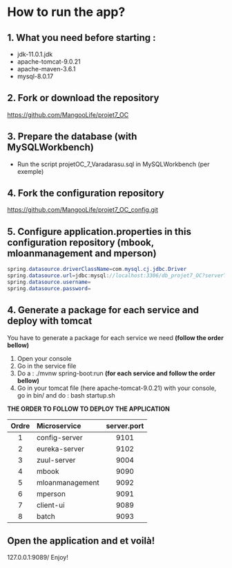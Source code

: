 # How to run the app?

## 1. What you need before starting :
- jdk-11.0.1.jdk
- apache-tomcat-9.0.21
- apache-maven-3.6.1
- mysql-8.0.17

## 2. Fork or download the repository
https://github.com/MangooLife/projet7_OC

## 3. Prepare the database (with MySQLWorkbench)
- Run the script projetOC_7_Varadarasu.sql in MySQLWorkbench (per exemple)

## 4. Fork the configuration repository
https://github.com/MangooLife/projet7_OC_config.git

## 5. Configure application.properties in this configuration repository (mbook, mloanmanagement and mperson)
```java
spring.datasource.driverClassName=com.mysql.cj.jdbc.Driver
spring.datasource.url=jdbc:mysql://localhost:3306/db_projet7_OC?serverTimezone=EST5EDT&useUnicode=yes&characterEncoding=UTF-8
spring.datasource.username=
spring.datasource.password=
```

## 4. Generate a package for each service and deploy with tomcat
You have to generate a package for each service we need **(follow the order bellow)** 
1. Open your console
2. Go in the service file  
3. Do a : ./mvnw spring-boot:run **(for each service and follow the order bellow)**
5. Go in your tomcat file (here apache-tomcat-9.0.21) with your console, go in bin/ and do : bash startup.sh

**THE ORDER TO FOLLOW TO DEPLOY THE APPLICATION**

| Ordre  |   Microservice  | server.port |
| :----: | :------------- | :---------: |
|   1    | config-server   |    9101     |
|   2    | eureka-server   |    9102     |
|   3    | zuul-server     |    9004     |
|   4    | mbook           |    9090     |
|   5    | mloanmanagement |    9092     |
|   6    | mperson         |    9091     |
|   7    | client-ui       |    9089     |
|   8    | batch           |    9093     |

## Open the application and et voilà!
127.0.0.1:9089/
Enjoy! 